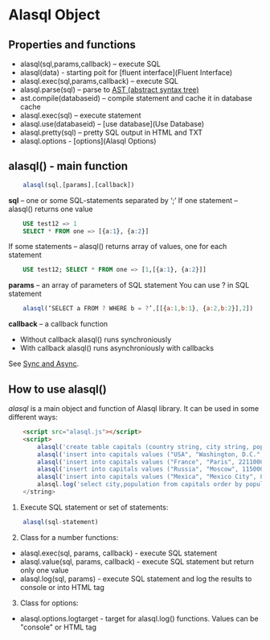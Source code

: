 # Alasql Object
## Properties and functions

* alasql(sql,params,callback) – execute SQL
* alasql(data) - starting poit for [fluent interface](Fluent Interface)
* alasql.exec(sql,params,callback) – execute SQL
* alasql.parse(sql) – parse to [AST (abstract syntax tree)](AST)
* ast.compile(databaseid) – compile statement and cache it in database cache
* alasql.exec(sql) – execute statement
* alasql.use(databaseid) – [use database](Use Database)
* alasql.pretty(sql) – pretty SQL output in HTML and TXT
* alasql.options - [options](Alasql Options)

## alasql() - main function
```js
    alasql(sql,[params],[callback])
```

**sql** – one or some SQL-statements separated by ‘;’
If one statement – alasql() returns one value
```sql
    USE test12 => 1
    SELECT * FROM one => [{a:1}, {a:2}]
```

If some statements – alasql() returns array of values, one for each statement
```sql
    USE test12; SELECT * FROM one => [1,[{a:1}, {a:2}]]
```

**params** – an array of parameters of SQL statement
You can use ? in SQL statement
```js
    alasql(‘SELECT a FROM ? WHERE b = ?’,[[{a:1,b:1}, {a:2,b:2}],2])
```
**callback** – a callback function
* Without callback alasql() runs synchroniously
* With callback alasql() runs asynchroniously with callbacks

See [Sync and Async](Async).

## How to use alasql()

*alasql* is a main object and function of Alasql library. It can be used in some different ways:  

```html
    <script src="alasql.js"></script>
    <script>
    	alasql('create table capitals (country string, city string, population int)');
    	alasql('insert into capitals values ("USA", "Washington, D.C.", 646449)');
    	alasql('insert into capitals values ("France", "Paris", 2211000)');
    	alasql('insert into capitals values ("Russia", "Moscow", 11500000)');
    	alasql('insert into capitals values ("Mexica", "Mexico City", 8851000)');
    	alasql.log('select city,population from capitals order by population desc');
    </string>
```

1. Execute SQL statement or set of statements:
```js
    alasql(sql-statement)
```

2. Class for a number functions:
* alasql.exec(sql, params, callback) - execute SQL statement
* alasql.value(sql, params, callback) - execute SQL statement but return only one value
* alasql.log(sql, params) - execute SQL statement and log the results to console or into HTML tag

3. Class for options:
* alasql.options.logtarget - target for alasql.log() functions. Values can be "console" or HTML tag
